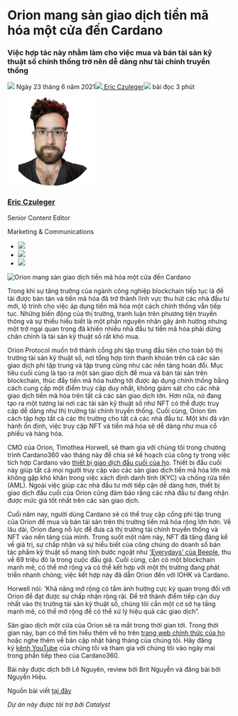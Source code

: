 # Orion mang sàn giao dịch tiền mã hóa một cửa đến Cardano

### **Việc hợp tác này nhằm làm cho việc mua và bán tài sản kỹ thuật số chính thống trở nên dễ dàng như tài chính truyền thống**

![](img/2021-06-23-orion-to-bring-one-stop-crypto-marketplace-to-cardano.002.png) Ngày 23 tháng 6 năm 2021![](img/2021-06-23-orion-to-bring-one-stop-crypto-marketplace-to-cardano.002.png)[ Eric Czuleger](tmp//en/blog/authors/eric-czuleger/page-1/)![](img/2021-06-23-orion-to-bring-one-stop-crypto-marketplace-to-cardano.003.png) bài đọc 3 phút

![Eric Czuleger](img/2021-06-23-orion-to-bring-one-stop-crypto-marketplace-to-cardano.004.png)[](tmp//en/blog/authors/eric-czuleger/page-1/)

### [**Eric Czuleger**](tmp//en/blog/authors/eric-czuleger/page-1/)

Senior Content Editor

Marketing &amp; Communications

- ![](img/2021-06-23-orion-to-bring-one-stop-crypto-marketplace-to-cardano.005.png)[](mailto:eric.czuleger@iohk.io "Email")
- ![](img/2021-06-23-orion-to-bring-one-stop-crypto-marketplace-to-cardano.006.png)[](https://www.linkedin.com/in/eric-czuleger-6b67a395/ "LinkedIn")
- ![](img/2021-06-23-orion-to-bring-one-stop-crypto-marketplace-to-cardano.007.png)[](https://twitter.com/eczuleger "Twitter")

![Orion mang sàn giao dịch tiền mã hóa một cửa đến Cardano](img/2021-06-23-orion-to-bring-one-stop-crypto-marketplace-to-cardano.008.png)

Trong khi sự tăng trưởng của ngành công nghiệp blockchain tiếp tục là đề  tài được bàn tán và tiền mã hóa đã trở thành lĩnh vực thu hút các nhà đầu tư mới, lộ trình cho việc áp dụng tiền mã hóa một cách chính thống vẫn tiếp tục. Những biến động của thị trường, tranh luận trên phương tiện truyền thông và sự thiếu hiểu biết là một phần nguyên nhân gây ảnh hưởng nhưng một trở ngại quan trọng đã khiến nhiều nhà đầu tư tiền mã hóa phải dừng chân chính là tài sản kỹ thuật số rất khó mua.

Orion Protocol muốn trở thành cổng phi tập trung đầu tiên cho toàn bộ thị trường tài sản kỹ thuật số, nơi tổng hợp tính thanh khoản trên cả các sàn giao dịch phi tập trung và tập trung cũng như các nền tảng hoán đổi. Mục tiêu cuối cùng là tạo ra một sàn giao dịch để mua và bán tài sản trên blockchain, thúc đẩy tiền mã hóa hướng tới được áp dụng chính thống bằng cách cung cấp một điểm truy cập duy nhất, không giám sát cho các nhà giao dịch tiền mã hóa trên tất cả các sàn giao dịch lớn. Hơn nữa, nó đang tạo ra một tương lai nơi các tài sản kỹ thuật số như NFT có thể được truy cập dễ dàng như thị trường tài chính truyền thống. Cuối cùng, Orion tìm cách tập hợp tất cả các thị trường cho tất cả các nhà đầu tư. Một khi đã vận hành ổn định, việc truy cập NFT và tiền mã hóa sẽ dễ dàng như mua cổ phiếu và hàng hóa.

CMO của Orion, Timothea Horwell, sẽ tham gia với chúng tôi trong chương trình Cardano360 vào tháng này để chia sẻ kế hoạch của công ty trong việc tích hợp Cardano vào [thiết bị giao dịch đầu cuối của họ](http://trade.orionprotocol.io). Thiết bị đầu cuối này giúp tất cả mọi người truy cập vào các sàn giao dịch tiền mã hóa lớn mà không gặp khó khăn trong việc xách định danh tính (KYC) và chống rửa tiền (AML). Ngoài việc giúp các nhà đầu tư mới tiếp cận dễ dàng hơn, thiết bị  giao dịch đầu cuối của Orion cũng đảm bảo rằng các nhà đầu tư đang nhận được mức giá tốt nhất trên các sàn giao dịch.

Cuối năm nay, người dùng Cardano sẽ có thể truy cập cổng phi tập trung của Orion để mua và bán tài sản trên thị trường tiền mã hóa rộng lớn hơn. Về lâu dài, Orion đang nỗ lực để đưa cả thị trường tài chính truyền thống và NFT vào nền tảng của mình. Trong suốt một năm này, NFT đã tăng đáng kể về giá trị, sự chấp nhận và sự hiểu biết của công chúng do doanh số bán tác phẩm kỹ thuật số mang tính bước ngoặt như ['Everydays' của Beeple](https://www.theverge.com/2021/3/11/22325054/beeple-christies-nft-sale-cost-everydays-69-million), thu về 69 triệu đô la trong cuộc đấu giá. Cuối cùng, cần có một blockchain mạnh mẽ, có thể mở rộng và có thể kết hợp với một thị trường đang phát triển nhanh chóng; việc kết hợp này đã dẫn Orion đến với IOHK và Cardano.

Horwell nói: 'Khả năng mở rộng có tầm ảnh hưởng cực kỳ quan trọng đối với Orion để đạt được sự chấp nhận rộng rãi. Để trở thành điểm tiếp cận duy nhất vào thị trường tài sản kỹ thuật số, chúng tôi cần một cơ sở hạ tầng mạnh mẽ, có thể mở rộng để có thể xử lý hiệu quả các giao dịch”.

Sàn giao dịch một cửa của Orion sẽ ra mắt trong thời gian tới. Trong thời gian này, bạn có thể tìm hiểu thêm về họ trên [trang web chính thức của họ](https://www.orionprotocol.io/) hoặc nghe thêm về bản cập nhật hàng tháng của chúng tôi. Hãy đăng ký [kênh YouTube](https://www.youtube.com/channel/UCBJ0p9aCW-W82TwNM-z3V2w) của chúng tôi và tham gia với chúng tôi vào ngày mai trong phần tiếp theo của Cardano360.

Bài này được dịch bởi Lê Nguyên, review bởi Brit Nguyễn và đăng bài bởi Nguyễn Hiệu.

Nguồn bài viết [tại đây](https://iohk.io/en/blog/posts/2021/06/23/orion-to-bring-one-stop-crypto-marketplace-to-cardano)

*Dự án này được tài trợ bởi Catalyst*
